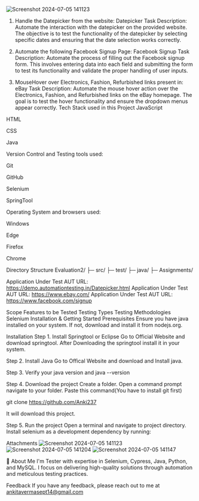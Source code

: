 ![Screenshot 2024-07-05 141123](https://github.com/Anki237/Assignments1/assets/172264982/6fd9f78a-9ee1-4446-9ea9-f1b7d8202723)


1. Handle the Datepicker from the website: Datepicker
Task Description:
Automate the interaction with the datepicker on the provided website. The objective is to test the functionality of the datepicker by selecting specific dates and ensuring that the date selection works correctly.

2. Automate the following Facebook Signup Page: Facebook Signup
Task Description:
Automate the process of filling out the Facebook signup form. This involves entering data into each field and submitting the form to test its functionality and validate the proper handling of user inputs.

3. MouseHover over Electronics, Fashion, Refurbished links present in: eBay
Task Description:
Automate the mouse hover action over the Electronics, Fashion, and Refurbished links on the eBay homepage. The goal is to test the hover functionality and ensure the dropdown menus appear correctly.
Tech Stack used in this Project JavaScript

HTML

CSS

Java

Version Control and Testing tools used:

Git

GitHub

Selenium

SpringTool

Operating System and browsers used:

Windows

Edge

Firefox

Chrome

Directory Structure Evaluation2/ ├─ src/ ├─ test/ ├─ java/ ├─ Assignments/

Application Under Test AUT URL: https://demo.automationtesting.in/Datepicker.html
Application Under Test AUT URL: https://www.ebay.com/
Application Under Test AUT URL: https://www.facebook.com/signup

Scope Features to be Tested Testing Types Testing Methodologies  Selenium Installation & Getting Started Prerequisites Ensure you have java installed on your system. If not, download and install it from nodejs.org.

Installation Step 1. Install Springtool or Eclipse Go to Official Website and download springtool. After Downloading the springtool install it in your system.

Step 2. Install Java Go to Offical Website and download and Install java.

Step 3. Verify your java version and java --version

Step 4. Download the project Create a folder. Open a command prompt navigate to your folder. Paste this command(You have to install git first)

git clone https://github.com/Anki237

It will download this project.

Step 5. Run the project Open a terminal and navigate to project directory. Install selenium as a development dependency by running:

Attachments ![Screenshot 2024-07-05 141123](https://github.com/Anki237/Assignments1/assets/172264982/ee106afc-8148-4deb-9068-65837d3a52f1)
![Screenshot 2024-07-05 141204](https://github.com/Anki237/Assignments1/assets/172264982/5b0ca6f8-8ad8-48c2-9b12-950771c32b53)
![Screenshot 2024-07-05 141147](https://github.com/Anki237/Assignments1/assets/172264982/54c30f3a-df1b-4a1f-a5cb-7102dfd70572)




🚀 About Me I'm Tester with expertise in Selenium, Cypress, Java, Python, and MySQL. I focus on delivering high-quality solutions through automation and meticulous testing practices.

Feedback If you have any feedback, please reach out to me at ankitavermasept14@gmail.com
